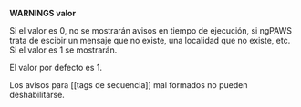 **WARNINGS valor**

Si el valor es 0, no se mostrarán avisos en tiempo de ejecución, si ngPAWS trata de escibir un mensaje que no existe, una localidad que no existe, etc. Si el valor es 1 se mostrarán.

El valor por defecto es 1.

Los avisos para [[tags de secuencia]] mal formados no pueden deshabilitarse.